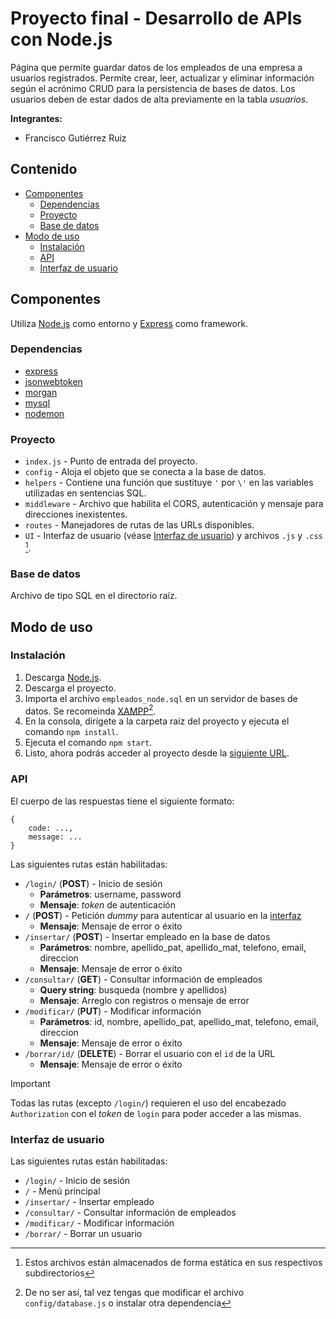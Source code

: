 # Proyecto final - Desarrollo de APIs con Node.js
Página que permite guardar datos de los empleados de una empresa a usuarios registrados. Permite crear, leer, actualizar y eliminar información según el acrónimo CRUD para la persistencia de bases de datos. Los usuarios deben de estar dados de alta previamente en la tabla _usuarios_.

__Integrantes:__

- Francisco Gutiérrez Ruiz

## Contenido

- [Componentes](#componentes)
    - [Dependencias](#dependencias)
    - [Proyecto](#proyecto)
    - [Base de datos](#base-de-datos)
- [Modo de uso](#modo-de-uso)
    - [Instalación](#instalación)
    - [API](#api)
    - [Interfaz de usuario](#interfaz-de-usuario)

## Componentes

Utiliza [Node.js](https://nodejs.org/) como entorno y [Express](https://expressjs.com/) como framework.

### Dependencias

- [express](https://expressjs.com/)
- [jsonwebtoken](https://github.com/auth0/node-jsonwebtoken#readme)
- [morgan](https://github.com/expressjs/morgan#readme)
- [mysql](https://github.com/mysqljs/mysql#readme)
- [nodemon](https://nodemon.io/)

### Proyecto

- `index.js` - Punto de entrada del proyecto.
- `config` - Aloja el objeto que se conecta a la base de datos.
- `helpers` - Contiene una función que sustituye `'` por `\'` en las variables utilizadas en sentencias SQL.
- `middleware` - Archivo que habilita el CORS, autenticación y mensaje para direcciones inexistentes.
- `routes` - Manejadores de rutas de las URLs disponibles.
- `UI` - Interfaz de usuario (véase [Interfaz de usuario](#interfaz-de-usuario)) y archivos `.js` y `.css` [^1].

### Base de datos

Archivo de tipo SQL en el directorio raíz.

## Modo de uso

### Instalación

1. Descarga [Node.js](https://nodejs.org/es/download).
2. Descarga el proyecto.
3. Importa el archivo `empleados_node.sql` en un servidor de bases de datos. Se recomeinda [XAMPP](https://www.apachefriends.org/download.html)[^2].
4. En la consola, dirígete a la carpeta raíz del proyecto y ejecuta el comando `npm install`.
5. Ejecuta el comando `npm start`.
6. Listo, ahora podrás acceder al proyecto desde la [siguiente URL](http://localhost:3000/).

### API

El cuerpo de las respuestas tiene el siguiente formato:

```
{
    code: ...,
    message: ...
}
```

Las siguientes rutas están habilitadas:

- `/login/` (__POST__) - Inicio de sesión
    - __Parámetros__: username, password
    - __Mensaje__: _token_ de autenticación
- `/` (__POST__) - Petición _dummy_ para autenticar al usuario en la [interfaz](#interfaz-de-usuario)
    - __Mensaje__: Mensaje de error o éxito
- `/insertar/` (__POST__) - Insertar empleado en la base de datos
    - __Parámetros__: nombre, apellido_pat, apellido_mat, telefono, email, direccion
    - __Mensaje__: Mensaje de error o éxito
- `/consultar/` (__GET__) - Consultar información de empleados
    - __Query string__: busqueda (nombre y apellidos)
    - __Mensaje__: Arreglo con registros o mensaje de error
- `/modificar/` (__PUT__) - Modificar información
    - __Parámetros__: id, nombre, apellido_pat, apellido_mat, telefono, email, direccion
    - __Mensaje__: Mensaje de error o éxito
- `/borrar/id/` (__DELETE__) - Borrar el usuario con el `id` de la URL
    - __Mensaje__: Mensaje de error o éxito

> [!IMPORTANT]
> Todas las rutas (excepto `/login/`) requieren el uso del encabezado `Authorization` con el _token_ de `login` para poder acceder a las mismas.

### Interfaz de usuario

Las siguientes rutas están habilitadas:

- `/login/` - Inicio de sesión
- `/` - Menú principal
- `/insertar/` - Insertar empleado
- `/consultar/` - Consultar información de empleados
- `/modificar/` - Modificar información
- `/borrar/` - Borrar un usuario

[^1]: Estos archivos están almacenados de forma estática en sus respectivos subdirectorios
[^2]: De no ser así, tal vez tengas que modificar el archivo `config/database.js` o instalar otra dependencia